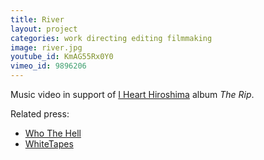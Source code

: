 ```yaml
---
title: River
layout: project
categories: work directing editing filmmaking
image: river.jpg
youtube_id: KmAG55Rx0Y0
vimeo_id: 9896206
---
```


Music video in support of [I Heart Hiroshima][ihh] album _The Rip_.

Related press:

- [Who The Hell](http://whothehell.net/archives/7804)
- [WhiteTapes](http://whitetapes.com/streams/i-heart-hiroshima-video-zu-river)

[ihh]: http://www.ihearthiroshima.com
